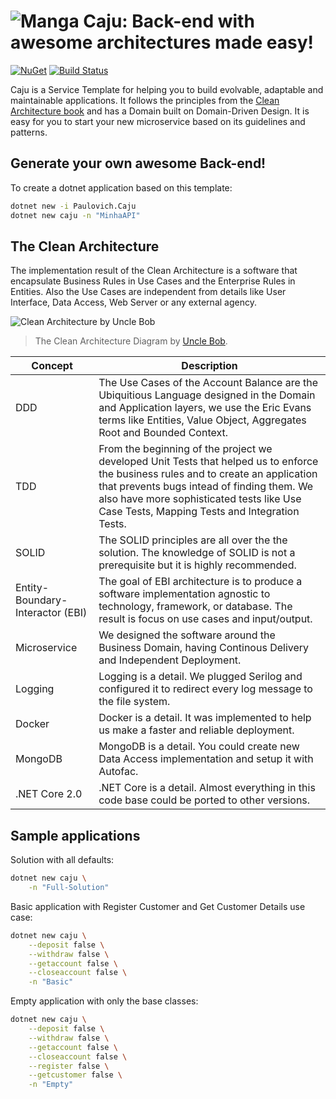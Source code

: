 ![Manga](https://raw.githubusercontent.com/ivanpaulovich/manga/master/docs/manga-icon.png) Caju: Back-end with awesome architectures made easy!
=========
<a href="https://www.nuget.org/packages/Paulovich.Caju/" rel="Paulovich.Caju">![NuGet](https://img.shields.io/nuget/v/Paulovich.Caju.svg)</a> [![Build Status](https://travis-ci.org/ivanpaulovich/caju.svg?branch=master)](https://travis-ci.org/ivanpaulovich/caju)

Caju is a Service Template for helping you to build evolvable, adaptable and maintainable applications. It follows the principles from the [Clean Architecture book](https://www.amazon.com/Clean-Architecture-Craftsmans-Software-Structure/dp/0134494164) and has a Domain built on Domain-Driven Design. It is easy for you to start your new microservice based on its guidelines and patterns.

## Generate your own awesome Back-end!

To create a dotnet application based on this template:

```sh
dotnet new -i Paulovich.Caju
dotnet new caju -n "MinhaAPI"
```

## The Clean Architecture

The implementation result of the Clean Architecture is a software that encapsulate Business Rules in Use Cases and the Enterprise Rules in Entities. Also the Use Cases are independent from details like User Interface, Data Access, Web Server or any external agency. 

![Clean Architecture by Uncle Bob](https://raw.githubusercontent.com/ivanpaulovich/manga/master/docs/CleanArchitecture-Uncle-Bob.jpg)
> The Clean Architecture Diagram by [Uncle Bob](https://8thlight.com/blog/uncle-bob/2012/08/13/the-clean-architecture.html).

| Concept | Description |
| --- | --- |
| DDD | The Use Cases of the Account Balance are the Ubiquitious Language designed in the Domain and Application layers, we use the Eric Evans terms like Entities, Value Object, Aggregates Root and Bounded Context. |
| TDD | From the beginning of the project we developed Unit Tests that helped us to enforce the business rules and to create an application that prevents bugs intead of finding them. We also have more sophisticated tests like Use Case Tests, Mapping Tests and Integration Tests. |
| SOLID | The SOLID principles are all over the the solution. The knowledge of SOLID is not a prerequisite but it is highly recommended. |
| Entity-Boundary-Interactor (EBI) | The goal of EBI architecture is to produce a software implementation agnostic to technology, framework, or database. The result is focus on  use cases and input/output. |
| Microservice | We designed the software around the Business Domain, having Continous Delivery and Independent Deployment. |
| Logging | Logging is a detail. We plugged Serilog and configured it to redirect every log message to the file system. |
| Docker | Docker is a detail. It was implemented to help us make a faster and reliable deployment. |
| MongoDB | MongoDB is a detail. You could create new Data Access implementation and setup it with Autofac. |
| .NET Core 2.0 | .NET Core is a detail. Almost everything in this code base could be ported to other versions. |

## Sample applications

Solution with all defaults:

```sh
dotnet new caju \
	-n "Full-Solution"
```

Basic application with Register Customer and Get Customer Details use case:

```sh
dotnet new caju \
	--deposit false \
	--withdraw false \
	--getaccount false \
	--closeaccount false \
	-n "Basic"
```

Empty application with only the base classes:

```sh
dotnet new caju \
	--deposit false \
	--withdraw false \
	--getaccount false \
	--closeaccount false \
	--register false \
	--getcustomer false \
	-n "Empty"
```
